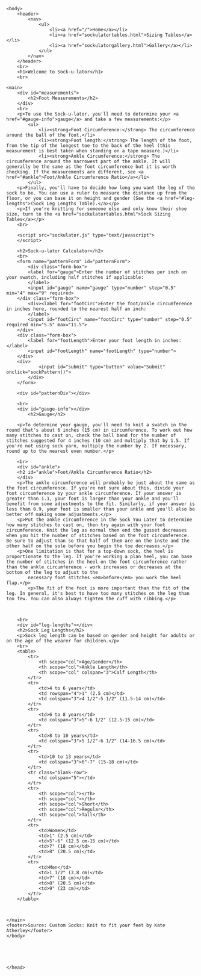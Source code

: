 <!DOCTYPE html>
<html lang="en">
<head>
    <meta charset="UTF-8"/>
    <meta name="viewport" content="width=device-width, initial-scale=1.0" />
    <title>Sock-u-lator</title>
</head>
    <link rel="stylesheet" href="sockulator.css" type="text/css" />   

    <body>
        <header>
            <nav>
                <ul>
                    <li><a href="/">Home</a></li>
                    <li><a href="sockulatortables.html">Sizing Tables</a></li>
                    <li><a href="sockulatorgallery.html">Gallery</a></li>
                </ul>
            </nav>
        </header>
        <br>
        <h1>Welcome to Sock-u-lator</h1>
        <br>
      
    <main>
        <div id="measurements">
            <h2>Foot Measurements</h2>
        </div>
        <br>
        <p>To use the Sock-u-lator, you'll need to determine your <a href="#gauge-info">gauge</a> and take a few measurements:</p>
            <ul>
                <li><strong>Foot Circumference:</strong> The circumference around the ball of the foot.</li>
                <li><strong>Foot length:</strong> The length of the foot, from the tip of the longest toe to the back of the heel (this measurement is best taken when standing on a tape measure.)</li>
                <li><strong>Ankle Circumference:</strong> The circumference around the narrowest part of the ankle. It will generally be the same as the foot circumference but it is worth checking. If the measurements are different, see <a href="#ankle">Foot/Ankle Circumference Ratio</a></li>
            </ul>
        <p>Finally, you'll have to decide how long you want the leg of the sock to be. You can use a ruler to measure the distance up from the floor, or you can base it on height and gender (See the <a href="#leg-lengths">(Sock Leg Lengths Table).</a></p>
        <p>If you're knitting for someone else and only know their shoe size, turn to the <a href="sockulatortables.html">Sock Sizing Tables</a></p>
        <br>
       
        <script src="sockulator.js" type="text/javascript">
        </script>

        <h2>Sock-u-lator Calculator</h2>
        <br>
        <form name="patternForm" id="patternForm">
            <div class="form-box">
            <label for="gauge">Enter the number of stitches per inch on your swatch, including half stitches if applicable: 
            </label>
            <input id="gauge" name="gauge" type="number" step="0.5" min="4" max="9" required>
        </div class="form-box">
            <div><label for="footCirc">Enter the foot/ankle circumference in inches here, rounded to the nearest half an inch: 
            </label>
            <input id="footCirc" name="footCirc" type="number" step="0.5" required min="5.5" max="11.5">
        </div>
        <div class="form-box">
            <label for="footLength">Enter your foot length in inches: </label>
            <input id="footLength" name="footLength" type="number">
        </div>
        <div>
                <input id="submit" type="button" value="Submit" onclick="sockPattern()">
            </div>
        </form>

        <div id="patternDiv"></div>
       
        <br>
        <div id="gauge-info"></div>
            <h2>Gauge</h2>
        
        <p>To determine your gauge, you'll need to knit a swatch in the round that's about 6 inches (15 cm) in circumference. To work out how many stitches to cast on, check the ball band for the number of stitches suggested for 4 inches (10 cm) and multiply that by 1.5. If you're not using sock yarn, multiply the number by 2. If necessary, round up to the nearest even number.</p>
        
        <br>
        <div id="ankle">
        <h2 id="ankle">Foot/Ankle Circumference Ratio</h2>
        </div>
        <p>The ankle circumference will probably be just about the same as the foot circumference. If you're not sure about this, divide your foot circumference by your ankle circumference. If your answer is greater than 1.1, your foot is larger than your ankle and you'll benefit from some adjustments to the fit. Similarly, if your answer is less than 0.9, your foot is smaller than your ankle and you'll also be better off making some adjustments.</p>
        <p>Put the ankle circumference in the Sock You Later to determine how many stitches to cast on, then try again with your foot circumference. Knit the leg as normal then end the gusset decreases when you hit the number of stitches based on the foot circumference. Be sure to adjust than so that half of them are on the inste and the other half on the sole before you begin the toe decreases.</p>
        <p>One limitation is that for a top-down sock, the heel is proportionate to the leg. If you're working a plan heel, you can base the number of stitches in the heel on the foot circumference rather than the ankle circumference - work increases or decreases at the bottom of the leg to adjust to the 
            necessary foot stitches <em>before</em> you work the heel flap.</p>
            <p>The fit of the foot is more important than the fit of the leg. In general, it's best to have too many stitches on the leg than too few. You can also always tighten the cuff with ribbing.</p>
        
    
    
        <br>
        <div id="leg-lengths"></div>
        <h2>Sock Leg Lengths</h2>
        <p>Sock leg length can be based on gender and height for adults or on the age of the wearer for children.</p>
        <br>
        <table>
            <tr>
                <th scope="col">Age/Gender</th>
                <th scope="col">Ankle Length</th>
                <th scope="col" colspan="3">Calf Length</th>
            </tr>
            <tr>
                <td>4 to 6 years</td>
                <td rowspan="4">1" (2.5 cm)</td>
                <td colspan="3">4 1/2"-5 1/2" (11.5-14 cm)</td>
            </tr>
            <tr>
                <td>6 to 8 years</td>
                <td colspan="3">5"-6 1/2" (12.5-15 cm)</td>
            </tr>
            <tr>
                <td>8 to 10 years</td>
                <td colspan="3">5 1/2"-6 1/2" (14-16.5 cm)</td>
            </tr>
            <tr>
                <td>10 to 13 years</td>
                <td colspan="3">6"-7" (15-18 cm)</td>
            </tr>
            <tr class="blank-row">
                <td colspan="5"></td>
            </tr>
            <tr>
                <th scope="col"></th>
                <th scope="col"></th>
                <th scope="col">Short</th>
                <th scope="col">Regular</th>
                <th scope="col">Tall</th>
            </tr>
            <tr>
                <td>Women</td>
                <td>1" (2.5 cm)</td>
                <td>5"-6" (12.5 cm-15 cm)</td>
                <td>7" (18 cm)</td>
                <td>8" (20.5 cm)</td>
            </tr>
            <tr>
                <td>Men</td>
                <td>1 1/2" (3.8 cm)</td>
                <td>7" (18 cm)</td>
                <td>8" (20.5 cm)</td>
                <td>9" (23 cm)</td>
            </tr>
        </table>
                

        
    </main>
    <footer>Source: Custom Socks: Knit to fit your feet by Kate Atherley</footer>
    </body>





    </head>







</html>

